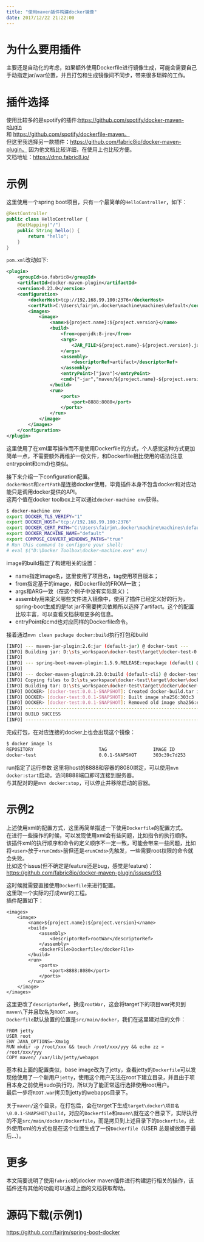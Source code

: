 ```yaml
---
title: "使用maven插件构建docker镜像"
date: 2017/12/22 21:22:00
---
```

# 为什么要用插件
主要还是自动化的考虑，如果额外使用Dockerfile进行镜像生成，可能会需要自己手动指定jar/war位置，并且打包和生成镜像间不同步，带来很多琐碎的工作。  

# 插件选择
使用比较多的是spotify的插件:https://github.com/spotify/docker-maven-plugin  
和 https://github.com/spotify/dockerfile-maven。  
但这里我选择另一款插件：https://github.com/fabric8io/docker-maven-plugin。
因为他文档比较详细，在使用上也比较方便。  
文档地址：https://dmp.fabric8.io/  

# 示例  
这里使用一个spring boot项目，只有一个最简单的`HelloController`，如下：
```java
@RestController
public class HelloController {
    @GetMapping("/")
    public String hello() {
        return "hello";
    }
}
```
`pom.xml`改动如下:
```xml
<plugin>
    <groupId>io.fabric8</groupId>
    <artifactId>docker-maven-plugin</artifactId>
    <version>0.23.0</version>
    <configuration>
        <dockerHost>tcp://192.168.99.100:2376</dockerHost>
        <certPath>C:\Users\fairjm\.docker\machine\machines\default</certPath>
        <images>
            <image>
                <name>${project.name}:${project.version}</name>
                <build>
                    <from>openjdk:8-jre</from>
                    <args>
                        <JAR_FILE>${project.name}-${project.version}.jar</JAR_FILE>
                    </args>
                    <assembly>
                        <descriptorRef>artifact</descriptorRef>
                    </assembly>
                    <entryPoint>["java"]</entryPoint>
                    <cmd>["-jar","maven/${project.name}-${project.version}.jar"]</cmd>
                </build>
                <run>
                    <ports>
                        <port>8888:8080</port>
                    </ports>
                </run>
            </image>
        </images>
    </configuration>
</plugin>
```    
这里使用了在xml里写操作而不是使用Dockerfile的方式，个人感觉这种方式更加简单一点，不需要额外再维护一份文件，和Dockerfile相比使用的语法(注意entrypoint和cmd)也类似。  

接下来介绍一下configuration配置。  
`dockerHost`和`certPath`是连接docker使用，毕竟插件本身不包含docker和对应功能只是调用docker提供的API。  
这两个值在docker toolbox上可以通过`docker-machine env`获得。  
```bash
$ docker-machine env
export DOCKER_TLS_VERIFY="1"
export DOCKER_HOST="tcp://192.168.99.100:2376"
export DOCKER_CERT_PATH="C:\Users\fairjm\.docker\machine\machines\default"
export DOCKER_MACHINE_NAME="default"
export COMPOSE_CONVERT_WINDOWS_PATHS="true"
# Run this command to configure your shell:
# eval $("D:\Docker Toolbox\docker-machine.exe" env)
```

image的build指定了构建相关的设置：  
- name指定image名，这里使用了项目名，tag使用项目版本；   
- from指定基于的image，和Dockerfile的FROM一致；  
- args和ARG一致（在这个例子中没有实际意义）；  
- assembly用来定义哪些文件进入镜像中，使用了插件已经定义好的行为，spring-boot生成的是fat jar不需要拷贝依赖所以选择了artifact。这个的配置比较丰富，可以查看文档获取更多的信息。  
- entryPoint和cmd也对应同样的Dockerfile命令。 

接着通过`mvn clean package docker:build`执行打包和build
```bash
[INFO] --- maven-jar-plugin:2.6:jar (default-jar) @ docker-test ---
[INFO] Building jar: D:\sts_workspace\docker-test\target\docker-test-0.0.1-SNAPSHOT.jar
[INFO]
[INFO] --- spring-boot-maven-plugin:1.5.9.RELEASE:repackage (default) @ docker-test ---
[INFO]
[INFO] --- docker-maven-plugin:0.23.0:build (default-cli) @ docker-test ---
[INFO] Copying files to D:\sts_workspace\docker-test\target\docker\docker-test\0.0.1-SNAPSHOT\build\maven
[INFO] Building tar: D:\sts_workspace\docker-test\target\docker\docker-test\0.0.1-SNAPSHOT\tmp\docker-build.tar
[INFO] DOCKER> [docker-test:0.0.1-SNAPSHOT]: Created docker-build.tar in 1 second
[INFO] DOCKER> [docker-test:0.0.1-SNAPSHOT]: Built image sha256:303c3
[INFO] DOCKER> [docker-test:0.0.1-SNAPSHOT]: Removed old image sha256:ea8a7
[INFO] ------------------------------------------------------------------------
[INFO] BUILD SUCCESS
[INFO] ------------------------------------------------------------------------
```
完成打包，在对应连接的docker上也会出现这个镜像：  
```bash
$ docker image ls
REPOSITORY                        TAG                 IMAGE ID            CREATED             SIZE
docker-test                       0.0.1-SNAPSHOT      303c39c7d253        13 seconds ago      552MB
```  

run指定了运行参数 这里将host的8888和容器的8080绑定，可以使用`mvn docker:start`启动，访问8888端口即可连接到服务器。  
与其配对的是`mvn docker:stop`，可以停止并移除启动的容器。  

# 示例2  
上述使用xml的配置方式，这里再简单描述一下使用`Dockerfile`的配置方式。  
在进行一些操作的时候，可以发现使用xml会有些问题，比如指令的执行顺序。  
该插件xml的执行顺序和命令的定义顺序不一定一致，可能会带来一些问题，比如将`<user>`放于`<runCmds>`前但还是`<runCmds>`先触发，一些需要root权限的命令就会失败。  
比如这个issus(但不确定是feature还是bug，感觉是feature)：https://github.com/fabric8io/docker-maven-plugin/issues/913  

这时候就需要直接使用`Dockerfile`来进行配置。  
这里取一个实际的打成war的工程。  
插件配置如下：
```
<images>
    <image>
        <name>${project.name}:${project.version}</name>
        <build>
            <assembly>
                <descriptorRef>rootWar</descriptorRef>
            </assembly>
            <dockerFile>Dockerfile</dockerFile>
        </build>
        <run>
            <ports>
                <port>8888:8080</port>
            </ports>
        </run>
    </image>
</images>
```
这里更改了`descriptorRef`，换成`rootWar`，这会将target下的项目war拷贝到`maven\`下并且取名为`ROOT.war`。  
`Dockerfile`默认放置的位置是`src/main/docker`，我们在这里建对应的文件：  
```
FROM jetty
USER root
ENV JAVA_OPTIONS=-Xmx1g
RUN mkdir -p /root/xxx && touch /root/xxx/yyy && echo zz > /root/xxx/yyy
COPY maven/ /var/lib/jetty/webapps
```
基本和上面的配置类似，base image改为了jetty，查看jetty的`Dockerfile`可以发现他使用了一个新用户`jetty`，使用这个用户无法在root下建立目录，并且由于项目本身之前使用sudo执行的，所以为了能正常运行选择使用root用户。  
最后一步将`ROOT.war`拷贝到jetty的webapps目录下。    
  
关于`maven/`这个目录，在打包后，会在target下生成`target\docker\项目名\0.0.1-SNAPSHOT\build`，对应的`Dockerfile`和`maven\`就在这个目录下，实际执行的不是`src/main/docker/Dockerfile`，而是拷贝到上述目录下的`Dockerfile`，此外使用xml的方式也是在这个位置生成了一份`Dockerfile`（USER 总是被放置于最后...）。


# 更多  
本文简要说明了使用`fabric8`的docker maven插件进行构建运行相关的操作，该插件还有其他的功能可以通过上面的文档获取帮助。  

# 源码下载(示例1)
https://github.com/fairjm/spring-boot-docker
